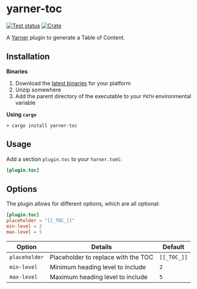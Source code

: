 # yarner-toc

[![Test status](https://github.com/mlange-42/yarner-toc/actions/workflows/tests.yml/badge.svg)](https://github.com/mlange-42/yarner-toc/actions/workflows/tests.yml)
[![Crate](https://img.shields.io/crates/v/yarner-toc.svg)](https://crates.io/crates/yarner-toc)

A [Yarner](https://github.com/mlange-42/yarner) plugin to generate a Table of Content.

## Installation

**Binaries**

1. Download the [latest binaries](https://github.com/mlange-42/yarner-toc/releases) for your platform
2. Unzip somewhere
3. Add the parent directory of the executable to your `PATH` environmental variable

**Using `cargo`**

```
> cargo install yarner-toc
```

## Usage

Add a section `plugin.toc` to your `Yarner.toml`:

```toml
[plugin.toc]
```

## Options

The plugin allows for different options, which are all optional:

```toml
[plugin.toc]
placeholder = "[[_TOC_]]"
min-level = 2
max-level = 5
```

| Option             | Details                             | Default     |
|--------------------|-------------------------------------|-------------|
| `placeholder`      | Placeholder to replace with the TOC | `[[_TOC_]]` |
| `min-level`        | Minimum heading level to include    | `2`         |
| `max-level`        | Maximum heading level to include    | `5`         |
